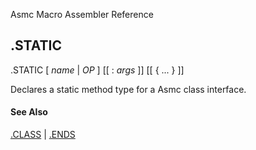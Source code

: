 Asmc Macro Assembler Reference

## .STATIC

.STATIC [ _name_ | _OP_ ] [[ : _args_ ]] [[ { ... } ]]

Declares a static method type for a Asmc class interface.

#### See Also

[.CLASS](dot_class.md) | [.ENDS](dot_ends.md)
